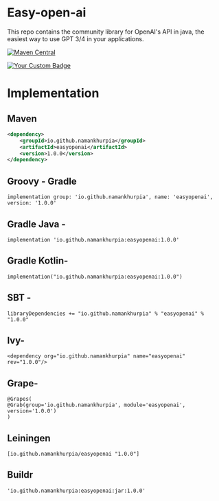 # Easy-open-ai
This repo contains the community library for OpenAI's API in java, the easiest way to use GPT 3/4 in your applications.

[![Maven Central](https://maven-badges.herokuapp.com/maven-central/io.github.namankhurpia/easyopenai/badge.svg)](https://maven-badges.herokuapp.com/maven-central/io.github.namankhurpia/easyopenai)

[![Your Custom Badge](https://img.shields.io/badge/Easyopenai-1.0.0-brightgreen)](https://central.sonatype.com/artifact/io.github.namankhurpia/easyopenai)

# Implementation

## Maven

```xml
<dependency>
    <groupId>io.github.namankhurpia</groupId>
    <artifactId>easyopenai</artifactId>
    <version>1.0.0</version>
</dependency>
```

## Groovy - Gradle
```
implementation group: 'io.github.namankhurpia', name: 'easyopenai', version: '1.0.0'
```

## Gradle Java -
```
implementation 'io.github.namankhurpia:easyopenai:1.0.0'
```
## Gradle Kotlin-
```
implementation("io.github.namankhurpia:easyopenai:1.0.0")
```
## SBT -
```
libraryDependencies += "io.github.namankhurpia" % "easyopenai" % "1.0.0"
```
## Ivy-
```
<dependency org="io.github.namankhurpia" name="easyopenai" rev="1.0.0"/>
```
## Grape-
```
@Grapes(
@Grab(group='io.github.namankhurpia', module='easyopenai', version='1.0.0')
)
```
## Leiningen
```
[io.github.namankhurpia/easyopenai "1.0.0"]
```
## Buildr
```
'io.github.namankhurpia:easyopenai:jar:1.0.0'
```